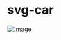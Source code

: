 # svg-car

![image](https://github.com/apak0/svg-car/assets/79720402/ec71a3ed-0705-4ae0-a801-c0ad0fa06d97)
